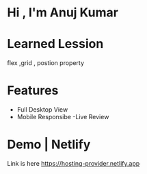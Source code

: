 # Hi , I'm Anuj Kumar

# Learned Lession

flex ,grid , postion property

# Features

- Full Desktop View
- Mobile Responsibe
  -Live Review

# Demo | Netlify

Link is here
https://hosting-provider.netlify.app
